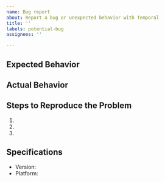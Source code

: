 ```yaml
---
name: Bug report
about: Report a bug or unexpected behavior with Temporal
title: ''
labels: potential-bug
assignees: ''

---
```


## Expected Behavior


## Actual Behavior


## Steps to Reproduce the Problem

  1.
  1.
  1.

## Specifications

  - Version:
  - Platform:
